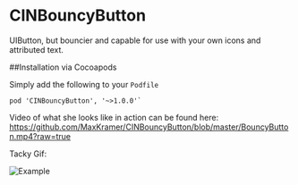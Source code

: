 CINBouncyButton
===============

UIButton, but bouncier and capable for use with your own icons and attributed text.

##Installation via Cocoapods

Simply add the following to your `Podfile`

    pod 'CINBouncyButton', '~>1.0.0'`

Video of what she looks like in action can be found here: https://github.com/MaxKramer/CINBouncyButton/blob/master/BouncyButton.mp4?raw=true

Tacky Gif:

![Example](http://i.imgflip.com/8ss3c.gif)
